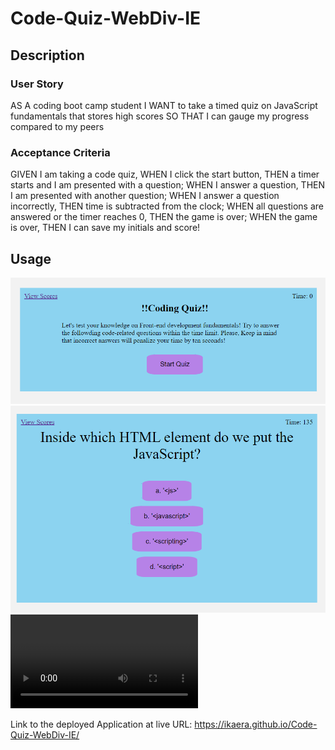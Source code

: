 # Code-Quiz-WebDiv-IE

## Description

### User Story
AS A coding boot camp student
I WANT to take a timed quiz on JavaScript fundamentals that stores high scores
SO THAT I can gauge my progress compared to my peers


### Acceptance Criteria
GIVEN I am taking a code quiz,
WHEN I click the start button,
THEN a timer starts and I am presented with a question;
WHEN I answer a question,
THEN I am presented with another question;
WHEN I answer a question incorrectly,
THEN time is subtracted from the clock;
WHEN all questions are answered or the timer reaches 0,
THEN the game is over;
WHEN the game is over,
THEN I can save my initials and score!


<!-- Provide a short description explaining the what, why, and how of your project. Use the following questions as a guide:

- What was your motivation?
- Why did you build this project? (Note: the answer is not "Because it was a homework assignment.")
- What problem does it solve?
- What did you learn?

## Table of Contents (Optional)

If your README is long, add a table of contents to make it easy for users to find what they need.

- [Installation](#installation)
- [Usage](#usage)
- [Credits](#credits)
- [License](#license)

## Installation

What are the steps required to install your project? Provide a step-by-step description of how to get the development environment running. -->

## Usage

<!-- Provide instructions and examples for use. Include screenshots as needed.

To add a screenshot, create an `assets/images` folder in your repository and upload your screenshot to it. Then, using the relative filepath, add it to your README using the following syntax: -->

    
![1](./Assets/Images/Screenshot1.png)
![2](./Assets/Images/Screenshot2.png)
![](./Assets/Images/Code%20Quiz%20WebDiv%20IE.webm)

Link to the deployed Application at live URL:
https://ikaera.github.io/Code-Quiz-WebDiv-IE/

<!-- ## Credits

List your collaborators, if any, with links to their GitHub profiles.

If you used any third-party assets that require attribution, list the creators with links to their primary web presence in this section.

If you followed tutorials, include links to those here as well.

## License

The last section of a high-quality README file is the license. This lets other developers know what they can and cannot do with your project. If you need help choosing a license, refer to [https://choosealicense.com/](https://choosealicense.com/).

---

🏆 The previous sections are the bare minimum, and your project will ultimately determine the content of this document. You might also want to consider adding the following sections.

## Badges

![badmath](https://img.shields.io/github/languages/top/lernantino/badmath)

Badges aren't necessary, per se, but they demonstrate street cred. Badges let other developers know that you know what you're doing. Check out the badges hosted by [shields.io](https://shields.io/). You may not understand what they all represent now, but you will in time.

## Features

If your project has a lot of features, list them here.

## How to Contribute

If you created an application or package and would like other developers to contribute it, you can include guidelines for how to do so. The [Contributor Covenant](https://www.contributor-covenant.org/) is an industry standard, but you can always write your own if you'd prefer.

## Tests

Go the extra mile and write tests for your application. Then provide examples on how to run them here. -->



<!-- ### Mock-Up
The following animation demonstrates the application functionality:

A GIF demonstrates a functioning quiz with a timer.

### Grading Requirements
NOTE
If a Challenge assignment submission is marked as “0”, it is considered incomplete and will not count towards your graduation requirements. Examples of incomplete submissions include the following:

A repository that has no code

A repository that includes a unique name but nothing else

A repository that includes only a README file but nothing else

A repository that only includes starter code

This Challenge is graded based on the following criteria:

### Technical Acceptance Criteria: 40%
Satisfies all of the above acceptance criteria.

### Deployment: 32%
Application deployed at live URL.

Application loads with no errors.

Application GitHub URL submitted.

GitHub repository that contains application code.


### Application Quality: 15%
Application user experience is intuitive and easy to navigate.

Application user interface style is clean and polished.

Application resembles the mock-up functionality provided in the Challenge instructions.

### Repository Quality: 13%
Repository has a unique name.

Repository follows best practices for file structure and naming conventions.

Repository follows best practices for class/id naming conventions, indentation, high-quality comments, etc.

Repository contains multiple descriptive commit messages.

Repository contains a high-quality README file with description, screenshot, and link to deployed application. -->